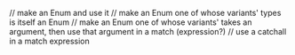 // make an Enum and use it
// make an Enum one of whose variants' types is itself an Enum
// make an Enum one of whose variants' takes an argument, then use that argument in a match (expression?)
// use a catchall in a match expression
